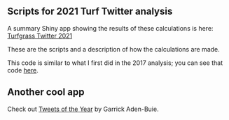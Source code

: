 ## Scripts for 2021 Turf Twitter analysis

A summary Shiny app showing the results of these calculations is here: [Turfgrass Twitter 2021](https://asianturfgrass.shinyapps.io/turf_twitter_2021/)

These are the scripts and a description of how the calculations are made.

This code is similar to what I first did in the 2017 analysis; you can see that code [here](https://github.com/micahwoods/turf_twitter_2017).

## Another cool app

Check out [Tweets of the Year](https://gadenbuie.shinyapps.io/tweets-of-the-year/) by Garrick Aden-Buie.
